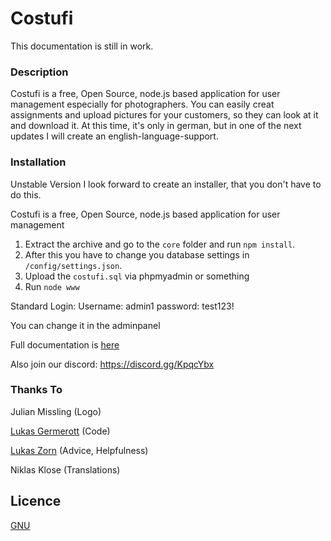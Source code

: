 # Costufi
This documentation is still in work.
### Description
Costufi is a free, Open Source, node.js based application for user management especially for photographers.
You can easily creat assignments and upload pictures for your customers, so they can look at it and download it.
At this time, it's only in german, but in one of the next updates I will create an english-language-support.
### Installation
Unstable Version
I look forward to create an installer, that you don't have to do this.


Costufi is a free, Open Source, node.js based application for user management

1. Extract the archive and go to the `core` folder and run `npm install`.
2. After this you have to change you database settings in `/config/settings.json`.
3. Upload the `costufi.sql` via phpmyadmin or something
4. Run `node www`

Standard Login:
Username: admin1
password: test123!

You can change it in the adminpanel

Full documentation is [here](https://github.com/precodeeu/costufi/wiki)

Also join our discord: https://discord.gg/KpqcYbx

### Thanks To
Julian Missling (Logo)

[Lukas Germerott](https://precode.eu) (Code)

[Lukas Zorn](https://lukaszorn.de) (Advice, Helpfulness)

Niklas Klose (Translations)
## Licence

[GNU](https://github.com/PreCodeEU/costufi/master/LICENCE)
